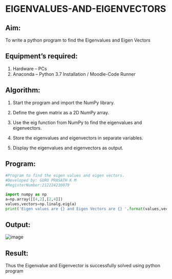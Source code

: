 # EIGENVALUES-AND-EIGENVECTORS
## Aim:
To write a python program to find the Eigenvalues and Eigen Vectors
## Equipment’s required:
1. 	Hardware – PCs
2. 	Anaconda – Python 3.7 Installation / Moodle-Code Runner
## Algorithm:

1. Start the program and import the NumPy library.

2. Define the given matrix as a 2D NumPy array.

3. Use the eig function from NumPy to find the eigenvalues and eigenvectors.

4. Store the eigenvalues and eigenvectors in separate variables.

5. Display the eigenvalues and eigenvectors as output.

## Program:
```python
#Program to find the eigen values and eigen vectors.
#Developed by: GURU PRASATH K M     
#RegisterNumber:212224230079

import numpy as np
a=np.array([[4,2],[2,4]])
values,vectors=np.linalg.eig(a)
print('Eigen values are {} and Eigen Vectors are {} '.format(values,vectors))
```
## Output:
![image](https://github.com/user-attachments/assets/12e9d6af-bafd-4dfd-aeee-4c4222277213)

## Result:
Thus the Eigenvalue and Eigenvector is successfully solved using python program
